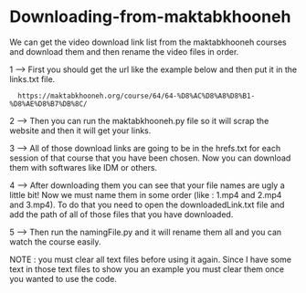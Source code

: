 # Downloading-from-maktabkhooneh

We can get the video download link list from the maktabkhooneh courses and download them and then rename the video files in order.

1 --> First you should get the url like the example below and then put it in the links.txt file.

      https://maktabkhooneh.org/course/64/64-%D8%AC%D8%A8%D8%B1-%D8%AE%D8%B7%DB%8C/

2 --> Then you can run the maktabkhooneh.py file so it will scrap the website and then it will get your links.

3 --> All of those download links are going to be in the hrefs.txt for each session of that course that you have been chosen. Now you can download them with softwares like IDM or others.

4 --> After downloading them you can see that your file names are ugly a little bit! Now we must name them in some order (like : 1.mp4 and 2.mp4 and 3.mp4). To do that you need to open the downloadedLink.txt file and add the path of all of those files that you have downloaded.

5 --> Then run the namingFile.py and it will rename them all and you can watch the course easily. 

NOTE : you must clear all text files before using it again. Since I have some text in those text files to show you an example you must clear them once you wanted to use the code.
